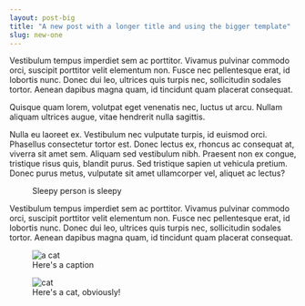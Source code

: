 ```yaml
---
layout: post-big
title: "A new post with a longer title and using the bigger template"
slug: new-one
---
```


<div class="grid-item-4 grid-offset-3">

Vestibulum tempus imperdiet sem ac porttitor. Vivamus pulvinar commodo orci, suscipit porttitor velit elementum non. Fusce nec pellentesque erat, id lobortis nunc. Donec dui leo, ultrices quis turpis nec, sollicitudin sodales tortor. Aenean dapibus magna quam, id tincidunt quam placerat consequat. 

<div class="pullquote">
      Quisque quam lorem, volutpat eget venenatis nec, luctus ut arcu. Nullam aliquam ultrices augue, vitae hendrerit nulla sagittis.
</div>

Nulla eu laoreet ex. Vestibulum nec vulputate turpis, id euismod orci. Phasellus consectetur tortor est. Donec lectus ex, rhoncus ac consequat at, viverra sit amet sem. Aliquam sed vestibulum nibh.  Praesent non ex congue, tristique risus quis, blandit purus. Sed tristique sapien ut vehicula pretium. Donec purus metus, vulputate sit amet ullamcorper vel, aliquet ac lectus? 

</div>
<div class="grid-wide">
   <figure>
      <img src="https://images.unsplash.com/photo-1515894203077-9cd36032142f" alt=""/>
      <figcaption>Sleepy person is sleepy</figcaption>
   </figure>
</div>

<div class="grid-item-4 grid-offset-3">

Vestibulum tempus imperdiet sem ac porttitor. Vivamus pulvinar commodo orci, suscipit porttitor velit elementum non. Fusce nec pellentesque erat, id lobortis nunc. Donec dui leo, ultrices quis turpis nec, sollicitudin sodales tortor. Aenean dapibus magna quam, id tincidunt quam placerat consequat. 
</div>

<div class="grid-item-4">
   <figure>
      <img src="https://placecats.com/600/400"alt="a cat"/>
      <figcaption>Here's a caption</figcaption>
   </figure>
</div>
<div class="grid-item-4">
   <figure>
      <img src="https://placecats.com/601/400" alt="cat"/>
      <figcaption>Here's a cat, obviously!</figcaption>
   </figure>
</div>